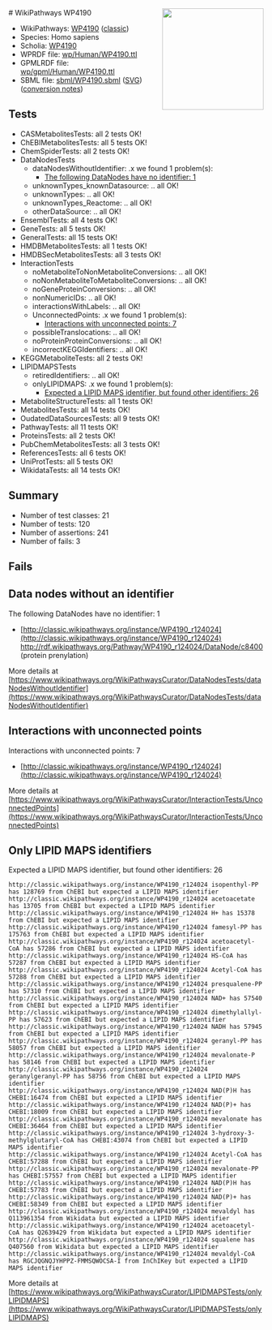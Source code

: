<img style="float: right; width: 200px" src="https://upload.wikimedia.org/wikipedia/commons/thumb/8/83/Wplogo_with_text_500.png/640px-Wplogo_with_text_500.png" />
# WikiPathways WP4190

* WikiPathways: [WP4190](https://wikipathways.org/pathways/WP4190) ([classic](https://classic.wikipathways.org/instance/WP4190))
* Species: Homo sapiens
* Scholia: [WP4190](https://scholia.toolforge.org/wikipathways/WP4190)
* WPRDF file: [wp/Human/WP4190.ttl](../wp/Human/WP4190.ttl)
* GPMLRDF file: [wp/gpml/Human/WP4190.ttl](../wp/gpml/Human/WP4190.ttl)
* SBML file: [sbml/WP4190.sbml](../sbml/WP4190.sbml) ([SVG](../sbml/WP4190.svg)) ([conversion notes](../sbml/WP4190.txt))

## Tests
* CASMetabolitesTests: all 2 tests OK!
* ChEBIMetabolitesTests: all 5 tests OK!
* ChemSpiderTests: all 2 tests OK!
* DataNodesTests
    * dataNodesWithoutIdentifier: .x we found 1 problem(s):
        * [The following DataNodes have no identifier: 1](#d2d32fa0)
    * unknownTypes_knownDatasource: .. all OK!
    * unknownTypes: .. all OK!
    * unknownTypes_Reactome: .. all OK!
    * otherDataSource: .. all OK!
* EnsemblTests: all 4 tests OK!
* GeneTests: all 5 tests OK!
* GeneralTests: all 15 tests OK!
* HMDBMetabolitesTests: all 1 tests OK!
* HMDBSecMetabolitesTests: all 3 tests OK!
* InteractionTests
    * noMetaboliteToNonMetaboliteConversions: .. all OK!
    * noNonMetaboliteToMetaboliteConversions: .. all OK!
    * noGeneProteinConversions: .. all OK!
    * nonNumericIDs: .. all OK!
    * interactionsWithLabels: .. all OK!
    * UnconnectedPoints: .x we found 1 problem(s):
        * [Interactions with unconnected points: 7](#35a61adf)
    * possibleTranslocations: .. all OK!
    * noProteinProteinConversions: .. all OK!
    * incorrectKEGGIdentifiers: .. all OK!
* KEGGMetaboliteTests: all 2 tests OK!
* LIPIDMAPSTests
    * retiredIdentifiers: .. all OK!
    * onlyLIPIDMAPS: .x we found 1 problem(s):
        * [Expected a LIPID MAPS identifier, but found other identifiers: 26](#d0bfb69d)
* MetaboliteStructureTests: all 1 tests OK!
* MetabolitesTests: all 14 tests OK!
* OudatedDataSourcesTests: all 9 tests OK!
* PathwayTests: all 11 tests OK!
* ProteinsTests: all 2 tests OK!
* PubChemMetabolitesTests: all 3 tests OK!
* ReferencesTests: all 6 tests OK!
* UniProtTests: all 5 tests OK!
* WikidataTests: all 14 tests OK!


## Summary

* Number of test classes: 21
* Number of tests: 120
* Number of assertions: 241
* Number of fails: 3

## Fails

<a name="d2d32fa0" />

## Data nodes without an identifier

The following DataNodes have no identifier: 1

* [http://classic.wikipathways.org/instance/WP4190_r124024](http://classic.wikipathways.org/instance/WP4190_r124024) http://rdf.wikipathways.org/Pathway/WP4190_r124024/DataNode/c8400 (protein prenylation)


More details at [https://www.wikipathways.org/WikiPathwaysCurator/DataNodesTests/dataNodesWithoutIdentifier](https://www.wikipathways.org/WikiPathwaysCurator/DataNodesTests/dataNodesWithoutIdentifier)

<a name="35a61adf" />

## Interactions with unconnected points

Interactions with unconnected points: 7

* [http://classic.wikipathways.org/instance/WP4190_r124024](http://classic.wikipathways.org/instance/WP4190_r124024)


More details at [https://www.wikipathways.org/WikiPathwaysCurator/InteractionTests/UnconnectedPoints](https://www.wikipathways.org/WikiPathwaysCurator/InteractionTests/UnconnectedPoints)

<a name="d0bfb69d" />

## Only LIPID MAPS identifiers

Expected a LIPID MAPS identifier, but found other identifiers: 26
```
http://classic.wikipathways.org/instance/WP4190_r124024 isopenthyl-PP has 128769 from ChEBI but expected a LIPID MAPS identifier
http://classic.wikipathways.org/instance/WP4190_r124024 acetoacetate has 13705 from ChEBI but expected a LIPID MAPS identifier
http://classic.wikipathways.org/instance/WP4190_r124024 H+ has 15378 from ChEBI but expected a LIPID MAPS identifier
http://classic.wikipathways.org/instance/WP4190_r124024 famesyl-PP has 175763 from ChEBI but expected a LIPID MAPS identifier
http://classic.wikipathways.org/instance/WP4190_r124024 acetoacetyl-CoA has 57286 from ChEBI but expected a LIPID MAPS identifier
http://classic.wikipathways.org/instance/WP4190_r124024 HS-CoA has 57287 from ChEBI but expected a LIPID MAPS identifier
http://classic.wikipathways.org/instance/WP4190_r124024 Acetyl-CoA has 57288 from ChEBI but expected a LIPID MAPS identifier
http://classic.wikipathways.org/instance/WP4190_r124024 presqualene-PP has 57310 from ChEBI but expected a LIPID MAPS identifier
http://classic.wikipathways.org/instance/WP4190_r124024 NAD+ has 57540 from ChEBI but expected a LIPID MAPS identifier
http://classic.wikipathways.org/instance/WP4190_r124024 dimethylallyl-PP has 57623 from ChEBI but expected a LIPID MAPS identifier
http://classic.wikipathways.org/instance/WP4190_r124024 NADH has 57945 from ChEBI but expected a LIPID MAPS identifier
http://classic.wikipathways.org/instance/WP4190_r124024 geranyl-PP has 58057 from ChEBI but expected a LIPID MAPS identifier
http://classic.wikipathways.org/instance/WP4190_r124024 mevalonate-P has 58146 from ChEBI but expected a LIPID MAPS identifier
http://classic.wikipathways.org/instance/WP4190_r124024 geranylgeranyl-PP has 58756 from ChEBI but expected a LIPID MAPS identifier
http://classic.wikipathways.org/instance/WP4190_r124024 NAD(P)H has CHEBI:16474 from ChEBI but expected a LIPID MAPS identifier
http://classic.wikipathways.org/instance/WP4190_r124024 NAD(P)+ has CHEBI:18009 from ChEBI but expected a LIPID MAPS identifier
http://classic.wikipathways.org/instance/WP4190_r124024 mevalonate has CHEBI:36464 from ChEBI but expected a LIPID MAPS identifier
http://classic.wikipathways.org/instance/WP4190_r124024 3-hydroxy-3-methylglutaryl-CoA has CHEBI:43074 from ChEBI but expected a LIPID MAPS identifier
http://classic.wikipathways.org/instance/WP4190_r124024 Acetyl-CoA has CHEBI:57288 from ChEBI but expected a LIPID MAPS identifier
http://classic.wikipathways.org/instance/WP4190_r124024 mevalonate-PP has CHEBI:57557 from ChEBI but expected a LIPID MAPS identifier
http://classic.wikipathways.org/instance/WP4190_r124024 NAD(P)H has CHEBI:57783 from ChEBI but expected a LIPID MAPS identifier
http://classic.wikipathways.org/instance/WP4190_r124024 NAD(P)+ has CHEBI:58349 from ChEBI but expected a LIPID MAPS identifier
http://classic.wikipathways.org/instance/WP4190_r124024 mevaldyl has Q113961354 from Wikidata but expected a LIPID MAPS identifier
http://classic.wikipathways.org/instance/WP4190_r124024 acetoacetyl-CoA has Q2639429 from Wikidata but expected a LIPID MAPS identifier
http://classic.wikipathways.org/instance/WP4190_r124024 squalene has Q407560 from Wikidata but expected a LIPID MAPS identifier
http://classic.wikipathways.org/instance/WP4190_r124024 mevaldyl-CoA has RGCJQGNQJYHPPZ-FMMSQWOCSA-I from InChIKey but expected a LIPID MAPS identifier
```

More details at [https://www.wikipathways.org/WikiPathwaysCurator/LIPIDMAPSTests/onlyLIPIDMAPS](https://www.wikipathways.org/WikiPathwaysCurator/LIPIDMAPSTests/onlyLIPIDMAPS)

